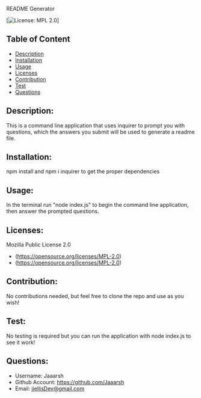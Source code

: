 
  README Generator

  [![License: MPL 2.0](https://img.shields.io/badge/License-MPL_2.0-brightgreen.svg)]

  ## Table of Content
  * [Description](#description)
  * [Installation](#installation)
  * [Usage](#usage)
  * [Licenses](#licenses)
  * [Contribution](#contribution)
  * [Test](#test)
  * [Questions](#questions)
  
  ## Description:
  This is a command line application that uses inquirer to prompt you with questions, which the answers you submit will be used to generate a readme file.
  
  ## Installation:
  npm install and npm i inquirer to get the proper dependencies
  
  ## Usage:
  In the terminal run "node index.js" to begin the command line application, then answer the prompted questions.

  ## Licenses:
  Mozilla Public License 2.0
  * (https://opensource.org/licenses/MPL-2.0)
  * (https://opensource.org/licenses/MPL-2.0)
  
  ## Contribution:
  No contributions needed, but feel free to clone the repo and use as you wish!
  
  ## Test:
  No testing is required but you can run the application with node index.js to see it work!
 
  ## Questions:
  * Username: Jaaarsh
  * Github Account: https://github.com/Jaaarsh
  * Email: jjellisDev@gmail.com
  
